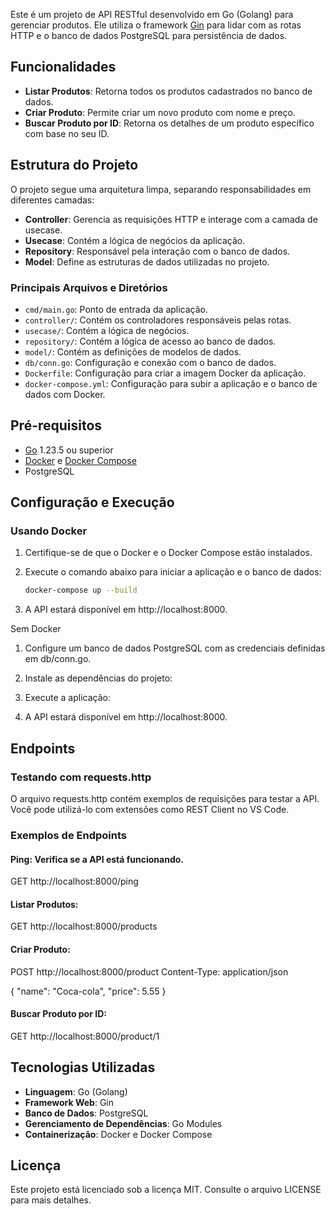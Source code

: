 Este é um projeto de API RESTful desenvolvido em Go (Golang) para gerenciar produtos. Ele utiliza o framework [Gin](https://github.com/gin-gonic/gin) para lidar com as rotas HTTP e o banco de dados PostgreSQL para persistência de dados.

## Funcionalidades

- **Listar Produtos**: Retorna todos os produtos cadastrados no banco de dados.
- **Criar Produto**: Permite criar um novo produto com nome e preço.
- **Buscar Produto por ID**: Retorna os detalhes de um produto específico com base no seu ID.

## Estrutura do Projeto

O projeto segue uma arquitetura limpa, separando responsabilidades em diferentes camadas:

- **Controller**: Gerencia as requisições HTTP e interage com a camada de usecase.
- **Usecase**: Contém a lógica de negócios da aplicação.
- **Repository**: Responsável pela interação com o banco de dados.
- **Model**: Define as estruturas de dados utilizadas no projeto.

### Principais Arquivos e Diretórios

- `cmd/main.go`: Ponto de entrada da aplicação.
- `controller/`: Contém os controladores responsáveis pelas rotas.
- `usecase/`: Contém a lógica de negócios.
- `repository/`: Contém a lógica de acesso ao banco de dados.
- `model/`: Contém as definições de modelos de dados.
- `db/conn.go`: Configuração e conexão com o banco de dados.
- `Dockerfile`: Configuração para criar a imagem Docker da aplicação.
- `docker-compose.yml`: Configuração para subir a aplicação e o banco de dados com Docker.

## Pré-requisitos

- [Go](https://golang.org/) 1.23.5 ou superior
- [Docker](https://www.docker.com/) e [Docker Compose](https://docs.docker.com/compose/)
- PostgreSQL

## Configuração e Execução

### Usando Docker

1. Certifique-se de que o Docker e o Docker Compose estão instalados.
2. Execute o comando abaixo para iniciar a aplicação e o banco de dados:

   ```bash
   docker-compose up --build
3. A API estará disponível em http://localhost:8000.

Sem Docker
1. Configure um banco de dados PostgreSQL com as credenciais definidas em db/conn.go.

2. Instale as dependências do projeto:

3. Execute a aplicação:

4. A API estará disponível em http://localhost:8000.

## Endpoints

### Testando com requests.http

O arquivo requests.http contém exemplos de requisições para testar a API. Você pode utilizá-lo com extensões como REST Client no VS Code.

### Exemplos de Endpoints

#### Ping: Verifica se a API está funcionando.

GET http://localhost:8000/ping

#### Listar Produtos:

GET http://localhost:8000/products

#### Criar Produto:

POST http://localhost:8000/product
Content-Type: application/json

{
  "name": "Coca-cola",
  "price": 5.55
}

#### Buscar Produto por ID:

GET http://localhost:8000/product/1

## Tecnologias Utilizadas

- **Linguagem**: Go (Golang)
- **Framework Web**: Gin
- **Banco de Dados**: PostgreSQL
- **Gerenciamento de Dependências**: Go Modules
- **Containerização**: Docker e Docker Compose

## Licença

Este projeto está licenciado sob a licença MIT. Consulte o arquivo LICENSE para mais detalhes.
